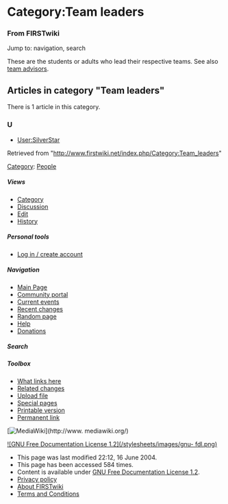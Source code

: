 # Category:Team leaders

### From FIRSTwiki

Jump to: navigation, search

These are the students or adults who lead their respective teams. See also
[team
advisors](http://www.firstwiki.org/index.php?title=Category:Team_advisors
"http://www.firstwiki.org/index.php?title=Category:Team_advisors" ).

  

## Articles in category "Team leaders"

There is 1 article in this category.

### U

  * [User:SilverStar](/index.php/User:SilverStar "User:SilverStar" )

Retrieved from "<http://www.firstwiki.net/index.php/Category:Team_leaders>"

[Category](/index.php?title=Special:Categories&article=Category%3ATeam_leaders
"Special:Categories" ): [People](/index.php/Category:People "Category:People"
)

##### Views

  * [Category](/index.php/Category:Team_leaders)
  * [Discussion](/index.php?title=Category_talk:Team_leaders&action=edit)
  * [Edit](/index.php?title=Category:Team_leaders&action=edit)
  * [History](/index.php?title=Category:Team_leaders&action=history)

##### Personal tools

  * [Log in / create account](/index.php?title=Special:Userlogin&returnto=Category:Team_leaders)

[](/index.php/Main_Page "Main Page" )

##### Navigation

  * [Main Page](/index.php/Main_Page)
  * [Community portal](/index.php/FIRSTwiki:Community_portal)
  * [Current events](/index.php/Current_events)
  * [Recent changes](/index.php/Special:Recentchanges)
  * [Random page](/index.php/Special:Random)
  * [Help](/index.php/Help:Contents)
  * [Donations](/index.php/FIRSTwiki:Site_support)

##### Search



##### Toolbox

  * [What links here](/index.php/Special:Whatlinkshere/Category:Team_leaders)
  * [Related changes](/index.php/Special:Recentchangeslinked/Category:Team_leaders)
  * [Upload file](/index.php/Special:Upload)
  * [Special pages](/index.php/Special:Specialpages)
  * [Printable version](/index.php?title=Category:Team_leaders&printable=yes)
  * [Permanent link](/index.php?title=Category:Team_leaders&oldid=39522)

[![MediaWiki](/skins/common/images/poweredby_mediawiki_88x31.png)](http://www.
mediawiki.org/)

[![GNU Free Documentation License 1.2](/stylesheets/images/gnu-
fdl.png)](http://www.gnu.org/copyleft/fdl.html)

  * This page was last modified 22:12, 16 June 2004.
  * This page has been accessed 584 times.
  * Content is available under [GNU Free Documentation License 1.2](http://www.gnu.org/copyleft/fdl.html "http://www.gnu.org/copyleft/fdl.html" ).
  * [Privacy policy](/index.php/FIRSTwiki:Privacy_policy "FIRSTwiki:Privacy policy" )
  * [About FIRSTwiki](/index.php/FIRSTwiki:About "FIRSTwiki:About" )
  * [Terms and Conditions](/index.php/FIRSTwiki:Terms_and_conditions "FIRSTwiki:Terms and conditions" )

